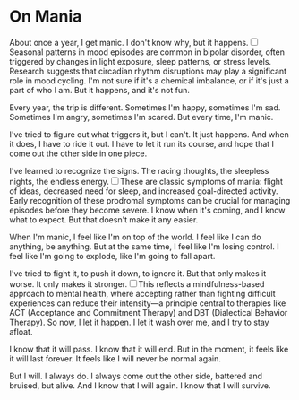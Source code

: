 # On Mania

About once a year, I get manic. I don't know why, but it happens.<label for="sn-mania-cycle" class="margin-toggle sidenote-number"></label><input type="checkbox" id="sn-mania-cycle" class="margin-toggle"/><span class="sidenote">Seasonal patterns in mood episodes are common in bipolar disorder, often triggered by changes in light exposure, sleep patterns, or stress levels. Research suggests that circadian rhythm disruptions may play a significant role in mood cycling.</span> I'm not sure if it's a chemical imbalance, or if it's just a part of who I am. But it happens, and it's not fun.

Every year, the trip is different. Sometimes I'm happy, sometimes I'm sad. Sometimes I'm angry, sometimes I'm scared. But every time, I'm manic.

I've tried to figure out what triggers it, but I can't. It just happens. And when it does, I have to ride it out. I have to let it run its course, and hope that I come out the other side in one piece.

I've learned to recognize the signs. The racing thoughts, the sleepless nights, the endless energy.<label for="sn-manic-symptoms" class="margin-toggle sidenote-number"></label><input type="checkbox" id="sn-manic-symptoms" class="margin-toggle"/><span class="sidenote">These are classic symptoms of mania: flight of ideas, decreased need for sleep, and increased goal-directed activity. Early recognition of these prodromal symptoms can be crucial for managing episodes before they become severe.</span> I know when it's coming, and I know what to expect. But that doesn't make it any easier.

When I'm manic, I feel like I'm on top of the world. I feel like I can do anything, be anything. But at the same time, I feel like I'm losing control. I feel like I'm going to explode, like I'm going to fall apart.

I've tried to fight it, to push it down, to ignore it. But that only makes it worse. It only makes it stronger.<label for="sn-acceptance-approach" class="margin-toggle sidenote-number"></label><input type="checkbox" id="sn-acceptance-approach" class="margin-toggle"/><span class="sidenote">This reflects a mindfulness-based approach to mental health, where accepting rather than fighting difficult experiences can reduce their intensity—a principle central to therapies like ACT (Acceptance and Commitment Therapy) and DBT (Dialectical Behavior Therapy).</span> So now, I let it happen. I let it wash over me, and I try to stay afloat.

I know that it will pass. I know that it will end. But in the moment, it feels like it will last forever. It feels like I will never be normal again.

But I will. I always do. I always come out the other side, battered and bruised, but alive. And I know that I will again. I know that I will survive.
